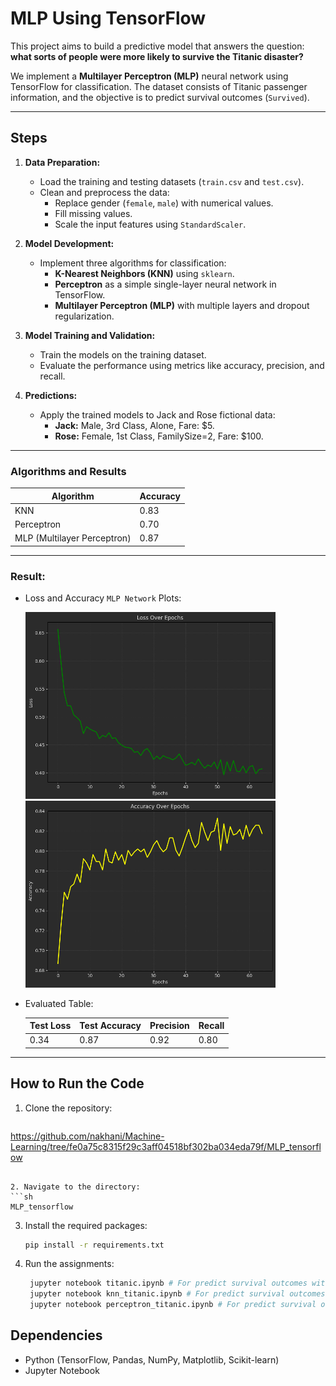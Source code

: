 # MLP Using TensorFlow
This project aims to build a predictive model that answers the question: **what sorts of people were more likely to survive the Titanic disaster?**

We implement a **Multilayer Perceptron (MLP)** neural network using TensorFlow for classification. The dataset consists of Titanic passenger information, and the objective is to predict survival outcomes (`Survived`).

---

## Steps

1. **Data Preparation:**
   - Load the training and testing datasets (`train.csv` and `test.csv`).
   - Clean and preprocess the data:
     - Replace gender (`female`, `male`) with numerical values.
     - Fill missing values.
     - Scale the input features using `StandardScaler`.

2. **Model Development:**
   - Implement three algorithms for classification:
     - **K-Nearest Neighbors (KNN)** using `sklearn`.
     - **Perceptron** as a simple single-layer neural network in TensorFlow.
     - **Multilayer Perceptron (MLP)** with multiple layers and dropout regularization.

3. **Model Training and Validation:**
   - Train the models on the training dataset.
   - Evaluate the performance using metrics like accuracy, precision, and recall.

4. **Predictions:**
   - Apply the trained models to Jack and Rose fictional data:
     - **Jack:** Male, 3rd Class, Alone, Fare: $5.
     - **Rose:** Female, 1st Class, FamilySize=2, Fare: $100.

---

### Algorithms and Results

| **Algorithm**        | **Accuracy** |
|----------------------|--------------|
| KNN                  | 0.83           |
| Perceptron           | 0.70         |
| MLP (Multilayer Perceptron) | 0.87  |



---
### **Result:**

- Loss and Accuracy `MLP Network` Plots:

   <img src = "Titanic_MLP/loss.png" width = "400">
   <img src = "Titanic_MLP/accuracy.png" width = "400">

- Evaluated Table:

  | Test Loss | Test Accuracy| Precision | Recall |
  |-----------|--------------|--------------|--------------|
  | 0.34      | 0.87         | 0.92 | 0.80 | 


---
## How to Run the Code
1. Clone the repository:
   ```sh
https://github.com/nakhani/Machine-Learning/tree/fe0a75c8315f29c3aff04518bf302ba034eda79f/MLP_tensorflow
   ```

2. Navigate to the directory:
   ```sh
   MLP_tensorflow
   ```

3. Install the required packages:
   ```sh
   pip install -r requirements.txt
   ```

4. Run the assignments:

   ```sh
    jupyter notebook titanic.ipynb # For predict survival outcomes with MLP using TensorFlow 
    jupyter notebook knn_titanic.ipynb # For predict survival outcomes with Perceptron
    jupyter notebook perceptron_titanic.ipynb # For predict survival outcomes with KNN
   ```

## Dependencies
- Python (TensorFlow, Pandas, NumPy, Matplotlib, Scikit-learn)
- Jupyter Notebook
